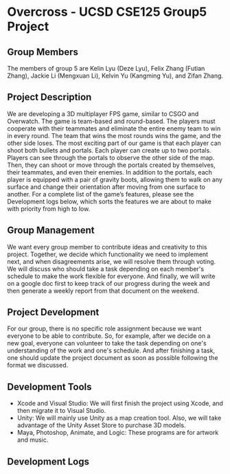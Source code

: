 # Overcross - UCSD CSE125 Group5 Project

## Group Members
The members of group 5 are Kelin Lyu (Deze Lyu), Felix Zhang (Futian Zhang), Jackie Li (Mengxuan Li), Kelvin Yu (Kangming Yu), and Zifan Zhang.

## Project Description
We are developing a 3D multiplayer FPS game, similar to CSGO and Overwatch. The game is team-based and round-based. The players must cooperate with their teammates and eliminate the entire enemy team to win in every round. The team that wins the most rounds wins the game, and the other side loses. The most exciting part of our game is that each player can shoot both bullets and portals. Each player can create up to two portals. Players can see through the portals to observe the other side of the map. Then, they can shoot or move through the portals created by themselves, their teammates, and even their enemies. In addition to the portals, each player is equipped with a pair of gravity boots, allowing them to walk on any surface and change their orientation after moving from one surface to another. For a complete list of the game’s features, please see the Development logs below, which sorts the features we are about to make with priority from high to low.

## Group Management
We want every group member to contribute ideas and creativity to this project. Together, we decide which functionality we need to implement next, and when disagreements arise, we will resolve them through voting. We will discuss who should take a task depending on each member's schedule to make the work flexible for everyone. And finally, we will write on a google doc first to keep track of our progress during the week and then generate a weekly report from that document on the weekend.

## Project Development
For our group, there is no specific role assignment because we want everyone to be able to contribute. So, for example, after we decide on a new goal, everyone can volunteer to take the task depending on one's understanding of the work and one's schedule. And after finishing a task, one should update the project document as soon as possible following the format we discussed.

## Development Tools
- Xcode and Visual Studio: We will first finish the project using Xcode, and then migrate it to Visual Studio.
- Unity: We will mainly use Unity as a map creation tool. Also, we will take advantage of the Unity Asset Store to purchase 3D models.
- Maya, Photoshop, Animate, and Logic: These programs are for artwork and music.

## Development Logs
